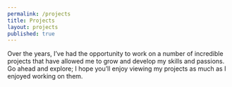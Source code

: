 ```yaml
---
permalink: /projects
title: Projects
layout: projects
published: true
---
```

Over the years, I’ve had the opportunity to work on a number of incredible projects that have allowed me to grow and develop my skills and passions. Go ahead and explore; I hope you’ll enjoy viewing my projects as much as I enjoyed working on them.